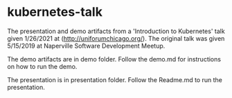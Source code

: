 # kubernetes-talk

The presentation and demo artifacts from a 'Introduction to Kubernetes' talk given 1/26/2021 at (http://uniforumchicago.org/).
The original talk was given 5/15/2019 at Naperville Software Development Meetup.

The demo artifacts are in demo folder. Follow the demo.md for instructions on how to run the demo.

The presentation is in presentation folder. Follow the Readme.md to run the presentation.
